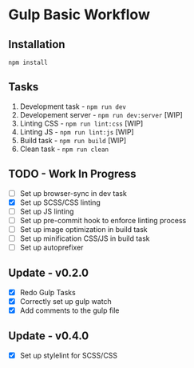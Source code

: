 # Gulp Basic Workflow

## Installation

```
npm install
```

## Tasks

1. Development task - ```npm run dev```
2. Developement server - ```npm run dev:server``` [WIP]
3. Linting CSS - ```npm run lint:css``` [WIP]
4. Linting JS - ```npm run lint:js``` [WIP]
5. Build task - ```npm run build``` [WIP]
6. Clean task - ```npm run clean```

## TODO - Work In Progress
- [ ] Set up browser-sync in dev task
- [x] Set up SCSS/CSS linting
- [ ] Set up JS linting
- [ ] Set up pre-commit hook to enforce linting process
- [ ] Set up image optimization in build task
- [ ] Set up minification CSS/JS in build task
- [ ] Set up autoprefixer

## Update - v0.2.0
- [x] Redo Gulp Tasks
- [x] Correctly set up gulp watch
- [x] Add comments to the gulp file

## Update - v0.4.0
- [x] Set up stylelint for SCSS/CSS
